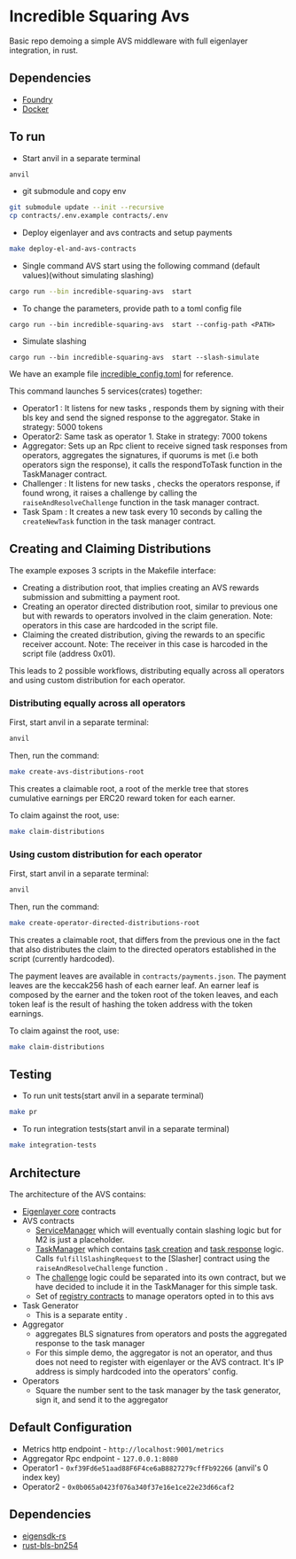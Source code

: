 # Incredible Squaring Avs 

Basic repo demoing a simple AVS middleware with full eigenlayer integration, in rust.

## Dependencies

- [Foundry](https://github.com/foundry-rs/foundry)
- [Docker](https://www.docker.com/) 


## To run 

- Start anvil in a separate terminal 
```sh
anvil
```

- git submodule and copy env 
```sh
git submodule update --init --recursive
cp contracts/.env.example contracts/.env
```


- Deploy eigenlayer and avs contracts and setup payments
```sh
make deploy-el-and-avs-contracts
```

- Single command AVS start using the following command (default values)(without simulating slashing)
```sh
cargo run --bin incredible-squaring-avs  start
```

- To change the parameters, provide path to a toml config file 
```
cargo run --bin incredible-squaring-avs  start --config-path <PATH>
```
- Simulate slashing
```
cargo run --bin incredible-squaring-avs  start --slash-simulate
```

We have an example file [incredible_config.toml](https://github.com/Layr-Labs/incredible-squaring-avs-rust/tree/master/incredible_config.toml) for reference.

This command launches 5 services(crates) together:

- Operator1 : It listens for new tasks , responds them by signing with their bls key and send the signed response to the aggregator. Stake in strategy: 5000 tokens
- Operator2: Same task as operator 1. Stake in strategy: 7000 tokens
- Aggregator: Sets up an Rpc client to receive signed task responses from operators, aggregates the signatures, if quorums is met (i.e both operators sign the response), it calls the respondToTask function in the TaskManager contract.
- Challenger : It listens for new tasks , checks the operators response, if found wrong, it raises a challenge by calling the `raiseAndResolveChallenge` function in the task manager contract.
- Task Spam : It creates a new task every 10 seconds by calling the `createNewTask` function in the task manager contract.

## Creating and Claiming Distributions

The example exposes 3 scripts in the Makefile interface:
- Creating a distribution root, that implies creating an AVS rewards submission and submitting a payment root.
- Creating an operator directed distribution root, similar to previous one but with rewards to operators involved in the claim generation. Note: operators in this case are hardcoded in the script file.
- Claiming the created distribution, giving the rewards to an specific receiver account. Note: The receiver in this case is harcoded in the script file (address 0x01).

This leads to 2 possible workflows, distributing equally across all operators and using custom distribution for each operator.

### Distributing equally across all operators

First, start anvil in a separate terminal:

``` bash
anvil
```

Then, run the command:

``` bash
make create-avs-distributions-root
```

This creates a claimable root, a root of the merkle tree that stores cumulative earnings per ERC20 reward token for each earner.

To claim against the root, use:
``` bash
make claim-distributions
```

### Using custom distribution for each operator

First, start anvil in a separate terminal:

``` bash
anvil
```

Then, run the command:

``` bash
make create-operator-directed-distributions-root
```

This creates a claimable root, that differs from the previous one in the fact that also distributes the claim to the directed operators established in the script (currently hardcoded).

The payment leaves are available in `contracts/payments.json`. The payment leaves are the keccak256 hash of each earner leaf. An earner leaf is composed by the earner and the token root of the token leaves, and each token leaf is the result of hashing the token address with the token earnings.

To claim against the root, use:

``` bash
make claim-distributions
```


## Testing 

- To run unit tests(start anvil in a separate terminal)
```sh
make pr
```

- To run integration tests(start anvil in a separate terminal) 
```sh
make integration-tests
```

## Architecture

The architecture of the AVS contains:

- [Eigenlayer core](https://github.com/Layr-Labs/eigenlayer-contracts/tree/master) contracts
- AVS contracts
  - [ServiceManager](contracts/src/IncredibleSquaringServiceManager.sol) which will eventually contain slashing logic but for M2 is just a placeholder.
  - [TaskManager](contracts/src/IncredibleSquaringTaskManager.sol) which contains [task creation](contracts/src/IncredibleSquaringTaskManager.sol#L83) and [task response](contracts/src/IncredibleSquaringTaskManager.sol#L102) logic. Calls `fulfillSlashingRequest` to the [Slasher] contract using the `raiseAndResolveChallenge` function .
  - The [challenge](contracts/src/IncredibleSquaringTaskManager.sol#L176) logic could be separated into its own contract, but we have decided to include it in the TaskManager for this simple task.
  - Set of [registry contracts](https://github.com/Layr-Labs/eigenlayer-middleware) to manage operators opted in to this avs
- Task Generator
  - This is a separate entity .
- Aggregator
  - aggregates BLS signatures from operators and posts the aggregated response to the task manager
  - For this simple demo, the aggregator is not an operator, and thus does not need to register with eigenlayer or the AVS contract. It's IP address is simply hardcoded into the operators' config.
- Operators
  - Square the number sent to the task manager by the task generator, sign it, and send it to the aggregator



## Default Configuration
- Metrics http endpoint - `http://localhost:9001/metrics`
- Aggregator Rpc endpoint - `127.0.0.1:8080`
- Operator1 - `0xf39Fd6e51aad88F6F4ce6aB8827279cffFb92266` (anvil's 0 index key)
- Operator2 - `0x0b065a0423f076a340f37e16e1ce22e23d66caf2` 


## Dependencies 
- [eigensdk-rs](https://github.com/Layr-Labs/eigensdk-rs)
- [rust-bls-bn254](https://github.com/Layr-Labs/rust-bls-bn254/tree/main) 



